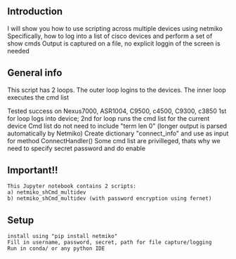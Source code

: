 ## Introduction

I will show you how to use scripting across multiple devices using netmiko
Specifically, how to log into a list of cisco devices and perform a set of show cmds
Output is captured on a file, no explicit loggin of the screen is needed

## General info

This script has 2 loops. 
The outer loop logins to the devices. 
The inner loop executes the cmd list

Tested success on Nexus7000, ASR1004, C9500, c4500, C9300, c3850
1st for loop logs into device; 2nd for loop runs the cmd list for the current device
Cmd list do not need to include "term len 0" (longer output is parsed automatically by Netmiko)
Create dictionary "connect_info" and use as input for method ConnectHandler()
Some cmd list are privilleged, thats why we need to specify secret password and do enable

## Important!!
```
This Jupyter notebook contains 2 scripts:
a) netmiko_shCmd_multidev
b) netmiko_shCmd_multidev (with password encryption using fernet)
```

## Setup
```
install using "pip install netmiko"
Fill in username, password, secret, path for file capture/logging
Run in conda/ or any python IDE
```

